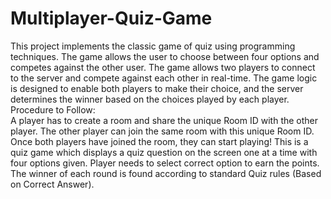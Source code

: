 # Multiplayer-Quiz-Game
This project implements the classic game of quiz using programming techniques. The game 
allows the user to choose between four options and competes against the other user. The
game allows two players to connect to the server and compete against each other in real-time. 
The game logic is designed to enable both players to make their choice, and the server 
determines the winner based on the choices played by each player.<br> 
Procedure to Follow:<br>
A player has to create a room and share the 
unique Room ID with the other player. The other player can join the same room with this 
unique Room ID. Once both players have joined the room, they can start playing! This is a quiz 
game which displays a quiz question on the screen one at a time with four options given. Player 
needs to select correct option to earn the points. The winner of each round is found according 
to standard Quiz rules (Based on Correct Answer).
